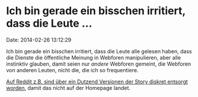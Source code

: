 Ich bin gerade ein bisschen irritiert, dass die Leute \...
==========================================================

Date: 2014-02-26 13:12:29

Ich bin gerade ein bisschen irritiert, dass die Leute alle gelesen
haben, dass die Dienste die öffentliche Meinung in Webforen
manipulieren, aber alle instinktiv glauben, damit seien nur *andere*
Webforen gemeint, die Webforen von anderen Leuten, nicht die, die ich so
frequentiere.

[Auf Reddit z.B. sind über ein Dutzend Versionen der Story diskret
entsorgt
worden](http://www.reddit.com/r/worldnews/comments/1ywspe/new_snowden_doc_reveals_how_gchqnsa_use_the/cfohbrc),
damit das nicht auf der Homepage landet.
